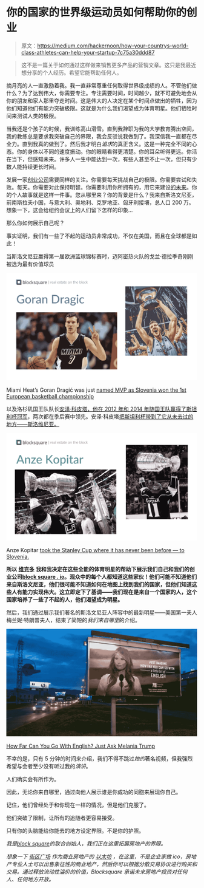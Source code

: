 # 你的国家的世界级运动员如何帮助你的创业

> 原文：<https://medium.com/hackernoon/how-your-countrys-world-class-athletes-can-help-your-startup-7c75a30ddd87>

> 这不是一篇关于如何通过这样做来销售更多产品的营销文章。这只是我最近想分享的个人经历。希望它能帮助任何人。

摘月亮的人一直激励着我。我一直非常尊重任何取得世界级成绩的人。不管他们做什么？为了达到伟大，你需要专注。专注需要时间，时间越少，就不可避免地会从你的朋友和家人那里夺走时间。这是伟大的人决定在某个时间点做出的牺牲，因为他们知道他们有能力突破极限。这就是为什么我们渴望成为体育明星。他们牺牲时间来测试人类的极限。

当我还是个孩子的时候，我训练高山滑雪。直到我辞职为我的大学教育腾出空间，我的教练总是要求我突破自己的界限，我会反驳说我做到了。我深信我一直都在尽全力。直到我真的做到了。然后我才明白*追求*的真正含义。这是一种完全不同的心态。你的身体以不同的速度振动。你的眼睛看得更清楚。你的耳朵听得更远。你活在当下，但感知未来。许多人一生中能达到一次，有些人甚至不止一次，但只有少数人能持续更长时间。

发展一家[创业公司](https://hackernoon.com/tagged/startup)需要同样的关注。你需要每天挑战自己的极限。你需要尝试和失败。每天。你需要对此保持明智。你需要利用你所拥有的，用它来建设[的未来](https://hackernoon.com/tagged/future)。你的个人故事就是这样一件事。您从哪里来？你的背景是什么？我来自斯洛文尼亚，前南斯拉夫小国，与意大利、奥地利、克罗地亚、匈牙利接壤，总人口 200 万。想象一下，这会给纽约会议上的人们留下怎样的印象…

那么你如何展示自己呢？

事实证明，我们有一些了不起的运动员非常成功，不仅在美国，而且在全球都是如此！

当斯洛文尼亚赢得第一届欧洲篮球锦标赛时，迈阿密热火队的戈兰·德拉季奇刚刚被选为最有价值球员

![](img/2b30d27e0966f989563186654a36d1fb.png)

Miami Heat’s Goran Dragić was just [named MVP as Slovenia won the 1st European basketball championship](http://kwese.espn.com/nba/story/_/id/20738281/slovenia-wins-first-european-basketball-championship-mvp-goran-dragic)

以及洛杉矶国王队队长[安泽·科皮塔，他在 2012 年和 2014 年随国王队赢得了斯坦利杯冠军](https://en.wikipedia.org/wiki/Anže_Kopitar)，两次都在季后赛中领先。安泽·科皮塔[把斯坦利杯带到了它从未去过的地方——斯洛维尼亚。](http://nationalpost.com/sports/hockey/nhl/anze-kopitar-taking-the-stanley-cup-where-it-has-never-been-before)

![](img/1b5f57093c338763070567d2807c1808.png)

Anze Kopitar [took the Stanley Cup where it has never been before — to Slovenia.](http://nationalpost.com/sports/hockey/nhl/anze-kopitar-taking-the-stanley-cup-where-it-has-never-been-before)

**所以** [**维克多**](https://medium.com/u/aea0be671b96?source=post_page-----7c75a30ddd87--------------------------------) **我和我决定在这些全能的体育明星的帮助下展示我们自己和我们的创业公司**[**block square . io**](http://www.blocksquare.io)**。观众中的每个人都知道这些家伙！他们可能不知道他们来自斯洛文尼亚，他们很可能不知道如何在地图上找到我们的国家，但他们知道这些人有能力实现伟大。这立即定下了基调——我们现在是来自一个国家的人，这个国家培养了一些了不起的人，他们渴望成为明星。**

然后，我们通过展示我们著名的斯洛文尼亚人阵容中的最新明星——美国第一夫人梅兰妮·特朗普夫人，结束了简短的*我们来自哪里*的介绍。

![](img/fe1e580dee380924885ed88409ccc2ef.png)

[How Far Can You Go With English? Just Ask Melania Trump](https://www.usnews.com/news/world/articles/2017-09-15/how-far-can-you-go-with-english-just-ask-melania-trump)

不幸的是，只有 5 分钟的时间来介绍，我们不得不跳过*她的*著名视频，但我强烈希望与会者至少没有听过我的*演讲*。

人们确实会有所作为。

因此，无论你来自哪里，通过向他人展示谁是你成功的同胞来展现你自己。

记住，他们曾经处于和你现在一样的情况，但是他们克服了。

他们突破了限制，让所有的追随者更容易接受。

只有你的头脑能给你能去的地方设定界限。不是你的护照。

*我是*[*block square*](http://www.blocksquare.io)*的联合创始人，我们正在这里拓展房地产的界限。*

*想象一下* [*街区广场*](http://blocksquare.io) *作为商业房地产的* [*以太坊*](https://medium.com/u/d626b3859bc9?source=post_page-----7c75a30ddd87--------------------------------) *，在这里，不是企业家做 ico，房地产专业人士可以出售象征性的商业地产，然后你可以根据分散交易协议进行购买和交易。通过释放流动性溢价的价值，Blocksquare 承诺未来房地产投资对任何人、任何地方开放。*